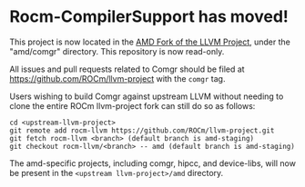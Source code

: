 # Rocm-CompilerSupport has moved!

This project is now located in the
[AMD Fork of the LLVM Project](https://github.com/ROCm/llvm-project), under the
"amd/comgr" directory. This repository is now read-only.

All issues and pull requests related to Comgr should be filed at
https://github.com/ROCm/llvm-project with the `comgr` tag.

Users wishing to build Comgr against upstream LLVM without needing to clone the
entire ROCm llvm-project fork can still do so as follows:

    cd <upstream-llvm-project>
    git remote add rocm-llvm https://github.com/ROCm/llvm-project.git
    git fetch rocm-llvm <branch> (default branch is amd-staging)
    git checkout rocm-llvm/<branch> -- amd (default branch is amd-staging)

The amd-specific projects, including comgr, hipcc, and device-libs, will now be
present in the `<upstream llvm-project>/amd` directory.
